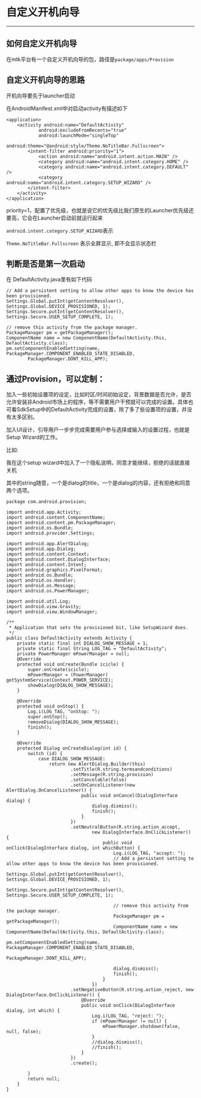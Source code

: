 
# 自定义开机向导

---

## 如何自定义开机向导

在mtk平台有一个自定义开机向导的包，路径是`package/apps/Provision`

## 自定义开机向导的思路

开机向导要先于launcher启动

在AndroidManifest.xml中对启动activity有描述如下

    <application>
        <activity android:name="DefaultActivity"
                android:excludeFromRecents="true"
                android:launchMode="singleTop"
                android:theme="@android:style/Theme.NoTitleBar.Fullscreen">
            <intent-filter android:priority="1">
                <action android:name="android.intent.action.MAIN" />
                <category android:name="android.intent.category.HOME" />
                <category android:name="android.intent.category.DEFAULT" />
                <category android:name="android.intent.category.SETUP_WIZARD" />
            </intent-filter>
        </activity>
    </application>

priority=1，配置了优先级，也就是说它的优先级比我们原生的Launcher优先级还要高，它会在Launcher启动前就运行起来

`android.intent.category.SETUP_WIZARD`表示

`Theme.NoTitleBar.Fullscreen` 表示全屏显示, 即不会显示状态栏

## 判断是否是第一次启动

在 DefaultActivity.java里有如下代码

	// Add a persistent setting to allow other apps to know the device has been provisioned.
	Settings.Global.putInt(getContentResolver(), Settings.Global.DEVICE_PROVISIONED, 1);
	Settings.Secure.putInt(getContentResolver(), Settings.Secure.USER_SETUP_COMPLETE, 1);

	// remove this activity from the package manager.
	PackageManager pm = getPackageManager();
	ComponentName name = new ComponentName(DefaultActivity.this, DefaultActivity.class);
	pm.setComponentEnabledSetting(name, PackageManager.COMPONENT_ENABLED_STATE_DISABLED,
			PackageManager.DONT_KILL_APP);



## 通过Provision，可以定制：

 加入一些初始设置项的设定，比如时区/时间初始设定，背景数据是否允许，是否允许安装非Android市场上的程序，等不需要用户干预就可以完成的设置。具体也可看SdkSetup中的DefaultActivity完成的设置，除了多了些设置项的设置，并没有太多区别。

 加入UI设计，引导用户一步步完成需要用户参与选择或输入的设置过程，也就是Setup Wizard的工作。

比如:

我在这个setup wizard中加入了一个隐私说明，同意才能继续，拒绝的话就直接关机

其中的string随意，一个是dialog的title，一个是dialog的内容，还有拒绝和同意两个选项。

	package com.android.provision;
	
	import android.app.Activity;
	import android.content.ComponentName;
	import android.content.pm.PackageManager;
	import android.os.Bundle;
	import android.provider.Settings;
	
	import android.app.AlertDialog;
	import android.app.Dialog;
	import android.content.Context;
	import android.content.DialogInterface;
	import android.content.Intent;
	import android.graphics.PixelFormat;
	import android.os.Bundle;
	import android.os.Handler;
	import android.os.Message;
	import android.os.PowerManager;
	
	import android.util.Log;
	import android.view.Gravity;
	import android.view.WindowManager;
	
	/**
	 * Application that sets the provisioned bit, like SetupWizard does.
	 */
	public class DefaultActivity extends Activity {
		private static final int DIALOG_SHOW_MESSAGE = 1;
		private static final String LOG_TAG = "DefaultActivity";
		private PowerManager mPowerManager = null;
	    @Override
	    protected void onCreate(Bundle icicle) {
	        super.onCreate(icicle);
			mPowerManager = (PowerManager) getSystemService(Context.POWER_SERVICE);
			showDialog(DIALOG_SHOW_MESSAGE);
	    }
		
		@Override
	    protected void onStop() {
	        Log.i(LOG_TAG, "onStop: ");
	        super.onStop();
	        removeDialog(DIALOG_SHOW_MESSAGE);
	        finish();
	    }
		
	    @Override
	    protected Dialog onCreateDialog(int id) {
	        switch (id) {
	            case DIALOG_SHOW_MESSAGE:
	                return new AlertDialog.Builder(this)
	                        .setTitle(R.string.termsandconditions)
	                        .setMessage(R.string.provision)
	                        .setCancelable(false)
	                        .setOnCancelListener(new AlertDialog.OnCancelListener() {
	                            public void onCancel(DialogInterface dialog) {
	                                dialog.dismiss();
	                                finish();
	                            }
	                        })
	                        .setNeutralButton(R.string.action_accept,
	                                new DialogInterface.OnClickListener() {
	                                    public void onClick(DialogInterface dialog, int whichButton) {
											Log.i(LOG_TAG, "accept: ");
											// Add a persistent setting to allow other apps to know the device has been provisioned.
											Settings.Global.putInt(getContentResolver(), Settings.Global.DEVICE_PROVISIONED, 1);
											Settings.Secure.putInt(getContentResolver(), Settings.Secure.USER_SETUP_COMPLETE, 1);
	
											// remove this activity from the package manager.
											PackageManager pm = getPackageManager();
											ComponentName name = new ComponentName(DefaultActivity.this, DefaultActivity.class);
											pm.setComponentEnabledSetting(name, PackageManager.COMPONENT_ENABLED_STATE_DISABLED,
													PackageManager.DONT_KILL_APP);
											
	                                        dialog.dismiss();
	                                        finish();
	                                    }
	                                })
	                        .setNegativeButton(R.string.action_reject, new DialogInterface.OnClickListener() {
	                            @Override
	                            public void onClick(DialogInterface dialog, int which) {
									Log.i(LOG_TAG, "reject: ");
									if (mPowerManager != null) {
										mPowerManager.shutdown(false, null, false);
									}
	                                //dialog.dismiss();
	                                //finish();
	                            }
	                        })
	                        .create();
	
	        }
	        return null;
	    }	
	}
	
